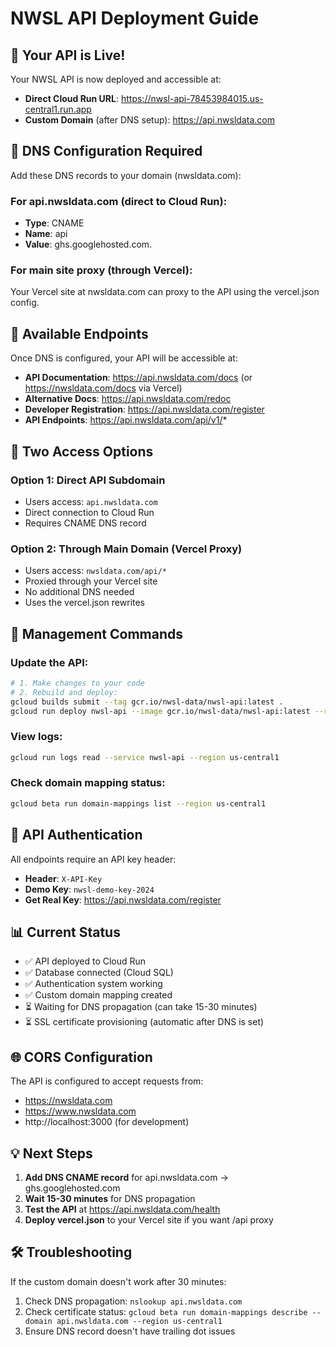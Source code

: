 # NWSL API Deployment Guide

## 🚀 Your API is Live!

Your NWSL API is now deployed and accessible at:
- **Direct Cloud Run URL**: https://nwsl-api-78453984015.us-central1.run.app
- **Custom Domain** (after DNS setup): https://api.nwsldata.com

## 📝 DNS Configuration Required

Add these DNS records to your domain (nwsldata.com):

### For api.nwsldata.com (direct to Cloud Run):
- **Type**: CNAME
- **Name**: api
- **Value**: ghs.googlehosted.com.

### For main site proxy (through Vercel):
Your Vercel site at nwsldata.com can proxy to the API using the vercel.json config.

## 🔗 Available Endpoints

Once DNS is configured, your API will be accessible at:

- **API Documentation**: https://api.nwsldata.com/docs (or https://nwsldata.com/docs via Vercel)
- **Alternative Docs**: https://api.nwsldata.com/redoc
- **Developer Registration**: https://api.nwsldata.com/register
- **API Endpoints**: https://api.nwsldata.com/api/v1/*

## 🎯 Two Access Options

### Option 1: Direct API Subdomain
- Users access: `api.nwsldata.com`
- Direct connection to Cloud Run
- Requires CNAME DNS record

### Option 2: Through Main Domain (Vercel Proxy)
- Users access: `nwsldata.com/api/*`
- Proxied through your Vercel site
- No additional DNS needed
- Uses the vercel.json rewrites

## 🔧 Management Commands

### Update the API:
```bash
# 1. Make changes to your code
# 2. Rebuild and deploy:
gcloud builds submit --tag gcr.io/nwsl-data/nwsl-api:latest .
gcloud run deploy nwsl-api --image gcr.io/nwsl-data/nwsl-api:latest --region us-central1
```

### View logs:
```bash
gcloud run logs read --service nwsl-api --region us-central1
```

### Check domain mapping status:
```bash
gcloud beta run domain-mappings list --region us-central1
```

## 🔑 API Authentication

All endpoints require an API key header:
- **Header**: `X-API-Key`
- **Demo Key**: `nwsl-demo-key-2024`
- **Get Real Key**: https://api.nwsldata.com/register

## 📊 Current Status

- ✅ API deployed to Cloud Run
- ✅ Database connected (Cloud SQL)
- ✅ Authentication system working
- ✅ Custom domain mapping created
- ⏳ Waiting for DNS propagation (can take 15-30 minutes)
- ⏳ SSL certificate provisioning (automatic after DNS is set)

## 🌐 CORS Configuration

The API is configured to accept requests from:
- https://nwsldata.com
- https://www.nwsldata.com
- http://localhost:3000 (for development)

## 💡 Next Steps

1. **Add DNS CNAME record** for api.nwsldata.com → ghs.googlehosted.com
2. **Wait 15-30 minutes** for DNS propagation
3. **Test the API** at https://api.nwsldata.com/health
4. **Deploy vercel.json** to your Vercel site if you want /api proxy

## 🛠 Troubleshooting

If the custom domain doesn't work after 30 minutes:
1. Check DNS propagation: `nslookup api.nwsldata.com`
2. Check certificate status: `gcloud beta run domain-mappings describe --domain api.nwsldata.com --region us-central1`
3. Ensure DNS record doesn't have trailing dot issues